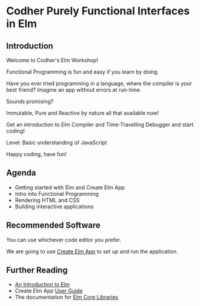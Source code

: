 # Codher Purely Functional Interfaces in Elm

## Introduction

Welcome to Codher's Elm Workshop!

Functional Programming is fun and easy if you learn by doing.

Have you ever tried programming in a language, where the compiler is your best friend? Imagine an app without errors at run-time.

Sounds promising?

Immutable, Pure and Reactive by nature all that available now!

Get an introduction to Elm Compiler and Time-Travelling Debugger and start coding!

Level: Basic understanding of JavaScript

Happy coding, have fun!

## Agenda

- Getting started with Elm and Create Elm App
- Intro into Functional Programming
- Rendering HTML and CSS
- Building interactive applications

## Recommended Software

You can use whichever code editor you prefer.

We are going to use [Create Elm App](https://github.com/halfzebra/create-elm-app) to set up and run the application.

## Further Reading

- [An Introduction to Elm](https://guide.elm-lang.org/)
- Create Elm App [User Guide](https://github.com/halfzebra/create-elm-app/blob/74102bb3e90d3d659ee56c56fd02b179f2d85907/template/README.md)
- The documentation for [Elm Core Libraries](http://package.elm-lang.org/packages/elm-lang/core/5.1.1)